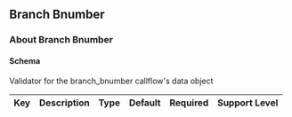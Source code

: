 ## Branch Bnumber

### About Branch Bnumber

#### Schema

Validator for the branch_bnumber callflow's data object



Key | Description | Type | Default | Required | Support Level
--- | ----------- | ---- | ------- | -------- | -------------



